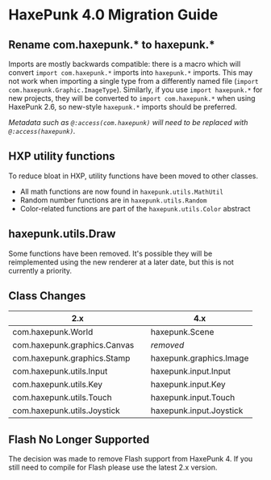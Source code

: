 HaxePunk 4.0 Migration Guide
============================

Rename com.haxepunk.* to haxepunk.*
----------------------------

Imports are mostly backwards compatible: there is a macro which will convert `import com.haxepunk.*` imports into `haxepunk.*` imports. This may not work when importing a single type from a differently named file (`import com.haxepunk.Graphic.ImageType`). Similarly, if you use `import haxepunk.*` for new projects, they will be converted to `import com.haxepunk.*` when using HaxePunk 2.6, so new-style `haxepunk.*` imports should be preferred.

*Metadata such as `@:access(com.haxepunk)` will need to be replaced with `@:access(haxepunk)`.*

HXP utility functions
---------------------

To reduce bloat in HXP, utility functions have been moved to other classes.

- All math functions are now found in `haxepunk.utils.MathUtil`
- Random number functions are in `haxepunk.utils.Random`
- Color-related functions are part of the `haxepunk.utils.Color` abstract

haxepunk.utils.Draw
-------------------

Some functions have been removed. It's possible they will be reimplemented using the new renderer at a later date, but this is not currently a priority.

Class Changes
---------------

| 2.x                              | 4.x                         |
|----------------------------------|-----------------------------|
| com.haxepunk.World               | haxepunk.Scene              |
| com.haxepunk.graphics.Canvas     | *removed*                   |
| com.haxepunk.graphics.Stamp      | haxepunk.graphics.Image     |
| com.haxepunk.utils.Input         | haxepunk.input.Input        |
| com.haxepunk.utils.Key           | haxepunk.input.Key          |
| com.haxepunk.utils.Touch         | haxepunk.input.Touch        |
| com.haxepunk.utils.Joystick      | haxepunk.input.Joystick     |

Flash No Longer Supported
-------------------------

The decision was made to remove Flash support from HaxePunk 4. If you still need to compile for Flash please use the latest 2.x version.
